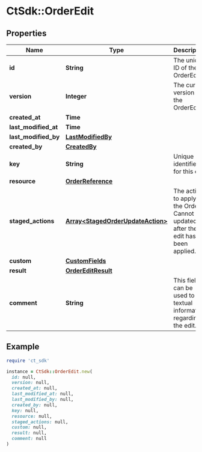 # CtSdk::OrderEdit

## Properties

| Name | Type | Description | Notes |
| ---- | ---- | ----------- | ----- |
| **id** | **String** | The unique ID of the OrderEdit. |  |
| **version** | **Integer** | The current version of the OrderEdit. |  |
| **created_at** | **Time** |  |  |
| **last_modified_at** | **Time** |  |  |
| **last_modified_by** | [**LastModifiedBy**](LastModifiedBy.md) |  | [optional] |
| **created_by** | [**CreatedBy**](CreatedBy.md) |  | [optional] |
| **key** | **String** | Unique identifier for this edit. | [optional] |
| **resource** | [**OrderReference**](OrderReference.md) |  | [optional] |
| **staged_actions** | [**Array&lt;StagedOrderUpdateAction&gt;**](StagedOrderUpdateAction.md) | The actions to apply to the Order. Cannot be updated after the edit has been applied. | [optional] |
| **custom** | [**CustomFields**](CustomFields.md) |  | [optional] |
| **result** | [**OrderEditResult**](OrderEditResult.md) |  | [optional] |
| **comment** | **String** | This field can be used to add textual information regarding the edit. | [optional] |

## Example

```ruby
require 'ct_sdk'

instance = CtSdk::OrderEdit.new(
  id: null,
  version: null,
  created_at: null,
  last_modified_at: null,
  last_modified_by: null,
  created_by: null,
  key: null,
  resource: null,
  staged_actions: null,
  custom: null,
  result: null,
  comment: null
)
```

